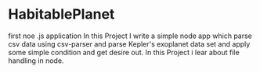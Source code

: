 # HabitablePlanet
first noe .js application
In this Project I write a simple node app which parse csv data using csv-parser and parse Kepler's exoplanet data set
and apply some simple condition and get desire out.
In this Project i lear about file handling in node.
